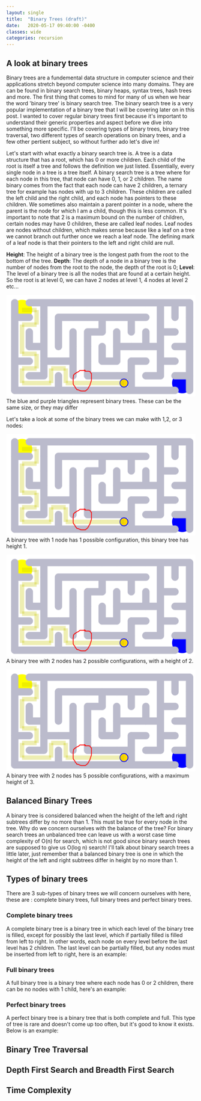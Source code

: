 ```yaml
---
layout: single
title:  "Binary Trees (draft)"
date:   2020-05-17 09:40:00 -0400
classes: wide
categories: recursion
---
```


## A look at binary trees
Binary trees are a fundemental data structure in computer science and their applications stretch beyond computer science into many domains. They are can be found in binary search trees, binary heaps, syntax trees, hash trees and more. The first thing that comes to mind for many of us when we hear the word 'binary tree' is binary search tree. The binary search tree is a very popular implementation of a binary tree that I will be covering later on in this post. I wanted to cover regular binary trees first because it's important to understand their generic properties and aspect before we dive into something more specific. I'll be covering types of binary trees, binary tree traversal, two different types of search operations on binary trees, and a few other pertient subject, so without further ado let's dive in!

Let's start with what exactly a binary search tree is. A tree is a data structure that has a root, which has 0 or more children. Each child of the root is itself a tree and follows the definition we just listed. Essentially, every single node in a tree is a tree itself. A binary search tree is a tree where for each node in this tree, that node can have 0, 1, or 2 children. The name binary comes from the fact that each node can have 2 children, a ternary tree for example has nodes with up to 3 children. These children are called the left child and the right child, and each node has pointers to these children. We sometimes also maintain a parent pointer in a node, where the parent is the node for which I am a child, though this is less common. It's important to note that 2 is a maximum bound on the number of children, certain nodes may have 0 children, these are called leaf nodes. Leaf nodes are nodes without children, which makes sense because like a leaf on a tree we cannot branch out further once we reach a leaf node. The defining mark of a leaf node is that their pointers to the left and right child are null.

**Height**: The height of a binary tree is the longest path from the root to the bottom of the tree.
**Depth**: The depth of a node in a binary tree is the number of nodes from the root to the node, the depth of the root is 0;
**Level**: The level of a binary tree is all the nodes that are found at a certain height. So the root is at level 0, we can have 2 nodes at level 1, 4 nodes at level 2 etc...

![Binary Tree](https://github.com/adamlawson99/IntelligentProgrammer/raw/master/assets/Images/Parens/maze1.png)
The blue and purple triangles represent binary trees. These can be the same size, or they may differ

Let's take a look at some of the binary trees we can make with 1,2, or 3 nodes:

![Binary Tree 1 node](https://github.com/adamlawson99/IntelligentProgrammer/raw/master/assets/Images/Parens/maze1.png)
A binary tree with 1 node has 1 possible configuration, this binary tree has height 1.

![Binary Tree 2 nodes](https://github.com/adamlawson99/IntelligentProgrammer/raw/master/assets/Images/Parens/maze1.png)
A binary tree with 2 nodes has 2 possible configurations, with a height of 2.

![Binary Tree 3 nodes](https://github.com/adamlawson99/IntelligentProgrammer/raw/master/assets/Images/Parens/maze1.png)
A binary tree with 2 nodes has 5 possible configurations, with a maximum height of 3.

## Balanced Binary Trees
A binary tree is considered balanced when the height of the left and right subtrees differ by no more than 1. This must be true for every node in the tree.
Why do we concern ourselves with the balance of the tree? For binary search trees an unbalanced tree can leave us with a worst case time complexity of O(n) for search, which is not good since binary search trees are supposed to give us O(log n) search! I'll talk about binary search trees a little later, just remember that a balanced binary tree is one in which the height of the left and right subtrees differ in height by no more than 1.

## Types of binary trees
There are 3 sub-types of binary trees we will concern ourselves with here, these are : complete binary trees, full binary trees and perfect binary trees.

### Complete binary trees
A complete binary tree is a binary tree in which each level of the binary tree is filled, except for possibly the last level, which if partially filled is filled from left to right. In other words, each node on every level before the last level has 2 children. The last level can be partially filled, but any nodes must be inserted from left to right, here is an example: 

### Full binary trees
A full binary tree is a binary tree where each node has 0 or 2 children, there can be no nodes with 1 child, here's an example:

### Perfect binary trees
A perfect binary tree is a binary tree that is both complete and full. This type of tree is rare and doesn't come up too often, but it's good to know it exists. Below is an example:

## Binary Tree Traversal

## Depth First Search and Breadth First Search

## Time Complexity
